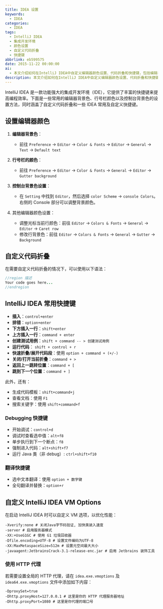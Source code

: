 ```yaml
---
title: IDEA 设置
keywords:
  - IDEA
categories:
  - IDEA
tags:
  - IntelliJ IDEA
  - 集成开发环境
  - 颜色设置
  - 自定义代码折叠
  - 快捷键
abbrlink: eb599575
date: 2015-11-22 00:00:00
ai:
  - 本文介绍如何在IntelliJ IDEA中自定义编辑器颜色设置、代码折叠和快捷键，包括编辑器背景色、行号栏颜色以及控制台背景色调整。此外，还提供了用于调试、代码生成、文档查看等的常用及自定义快捷键。同时，介绍了如何配置VM选项以优化IDE性能，并指导如何设置全局HTTP代理。
description: 本文介绍如何在IntelliJ IDEA中自定义编辑器颜色设置、代码折叠和快捷键，包括编辑器背景色、行号栏颜色以及控制台背景色调整。此外，还提供了用于调试、代码生成、文档查看等的常用及自定义快捷键。同时，介绍了如何配置VM选项以优化IDE性能，并指导如何设置全局HTTP代理。
---
```


IntelliJ IDEA 是一款功能强大的集成开发环境（IDE），它提供了丰富的快捷键来提高编程效率。下面是一些常用的编辑器背景色、行号栏颜色以及控制台背景色的设置方法，同时涵盖了自定义代码折叠和一些 IDEA 常用及自定义快捷键。

## 设置编辑器颜色

1. **编辑器背景色**：
   - 前往 `Preference` -> `Editor` -> `Color & Fonts` -> `Editor` -> `General` -> `Text` -> `Default text`
2. **行号栏的颜色**：

   - 前往 `Preference` -> `Editor` -> `Color & Fonts` -> `General` -> `Editor` -> `Gutter background`

3. **控制台背景色设置**：
   - 在 `Setting` 中找到 `Editor`，然后选择 `color Scheme` -> `console Colors`。右侧的 Console 部分可以调整背景颜色。
4. 其他编辑器颜色设置：
   - 调整光标当前行颜色：前往 `Editor` -> `Colors & Fonts` -> `General` -> `Editor` -> `Caret row`
   - 修改行背景色：前往 `Editor` -> `Colors & Fonts` -> `General` -> `Gutter` -> `Background`

## 自定义代码折叠

在需要自定义代码折叠的情况下，可以使用以下语法：

```java
//region 描述
Your code goes here...
//endregion
```

## IntelliJ IDEA 常用快捷键

- **插入**：`control+enter`
- **排错**：`option+enter`
- **下方插入一行**：`shift+enter`
- **上方插入一行**：`command + enter`
- **创建测试用例**：`shift + command -- > 创建测试用例`
- **运行代码**： `shift + control + r`
- **快速折叠/展开代码段**：使用 `option + command + (+/-)`
- **关闭/打开当前折叠**：`command + >`
- **返回上一跳转位置**：`command + [`
- **跳到下一个位置**：`command + ]`

此外，还有：

- 生成代码模板：`shift+command+j`
- 查看文档：使用 `F1`
- 搜索关键字：使用 `shift+command+f`

### Debugging 快捷键

- 开始调试：`control+d`
- 调试时查看选中值：`alt+f8`
- 单步执行到下一个断点：`f8`
- 强制进入代码：`alt+shift+f7`
- 运行 Java 类（非 debug）: `ctrl+shift+f10`

### 翻译快捷键

- 选中文本翻译：使用 `option + 数字键`
- 全句翻译并替换：`option+r`

## 自定义 IntelliJ IDEA VM Options

在启动 IntelliJ IDEA 时可以自定义 VM 选项，以优化性能：

```properties
-Xverify:none # 关闭Java字节码验证, 加快类装入速度
-server # 启用服务器模式
-XX:+UseG1GC # 使用 G1 垃圾回收器
-Dfile.encoding=UTF-8 # 设置文件编码为UTF-8
-XX:MaxMetaspaceSize=512m # 设置元空间最大大小
-javaagent:JetbrainsCrack-3.1-release-enc.jar # 启用 Jetbrains 装饰工具
```

### 使用 HTTP 代理

若需要设置全局的 HTTP 代理，请在 `idea.exe.vmoptions` 及 `idea64.exe.vmoptions` 文件中添加如下内容：

```properties
-DproxySet=true
-Dhttp.proxyHost=127.0.0.1 # 这里是你的 HTTP 代理服务器地址
-Dhttp.proxyPort=1080 # 这里是你代理的端口号
```

